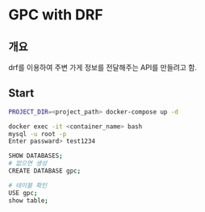 # GPC with DRF

## 개요

drf를 이용하여 주변 가게 정보를 전달해주는 API를 만들려고 함.

## Start

```bash
PROJECT_DIR=<project_path> docker-compose up -d

docker exec -it <container_name> bash
mysql -u root -p
Enter passward> test1234

SHOW DATABASES;
# 없으면 생성
CREATE DATABASE gpc;

# 테이블 확인
USE gpc;
show table;

```